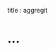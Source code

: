 title : aggregit

<div class="jumbotron text-center">
    <h1 id="username">...</h1>
</div>
<div id="user"></div>
